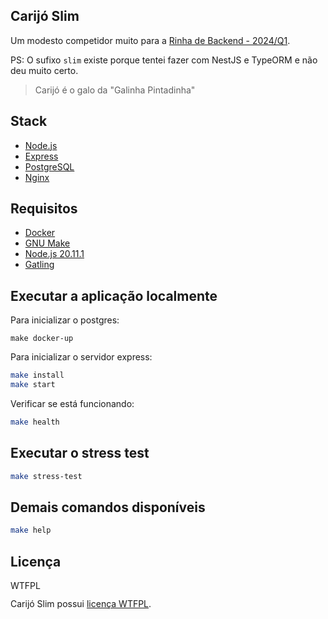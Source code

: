 ## Carijó Slim

Um modesto competidor muito para a [Rinha de Backend - 2024/Q1](https://github.com/zanfranceschi/rinha-de-backend-2024-q1).

PS: O sufixo `slim` existe porque tentei fazer com NestJS e TypeORM e não deu muito certo.

> Carijó é o galo da "Galinha Pintadinha"

## Stack

- [Node.js](https://nodejs.org/)
- [Express](https://expressjs.com/)
- [PostgreSQL](https://www.postgresql.org/)
- [Nginx](https://www.nginx.com/)

## Requisitos

- [Docker](https://www.docker.com/)
- [GNU Make](https://www.gnu.org/software/make/)
- [Node.js 20.11.1](https://nodejs.org/)
- [Gatling](https://gatling.io/)

## Executar a aplicação localmente

Para inicializar o postgres:

```
make docker-up
```

Para inicializar o servidor express:

```bash
make install
make start
```

Verificar se está funcionando:

```bash
make health
```

## Executar o stress test

```bash
make stress-test
```

## Demais comandos disponíveis

```bash
make help
```

## Licença

<a href="http://www.wtfpl.net/"><img src="http://www.wtfpl.net/wp-content/uploads/2012/12/wtfpl-badge-4.png" width="80" height="15" alt="WTFPL" /></a>

Carijó Slim possui [licença WTFPL](LICENSE).
